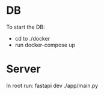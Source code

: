 # DB
To start the DB:
- cd to ./docker
- run docker-compose up
# Server
In root run:
fastapi dev ./app/main.py
